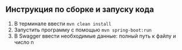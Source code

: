 ## Инструкция по сборке и запуску кода
1. В терминале ввести `mvn clean install`
2. Запустить программу с помощью `mvn spring-boot:run`
3. В Swagger ввести необходимые данные: полный путь к файлу и число n
